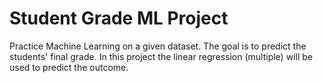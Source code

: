 # Student Grade ML Project
Practice Machine Learning on a given dataset. The goal is to predict the students' final grade. In this project the linear regression (multiple) will be used to predict the outcome.
